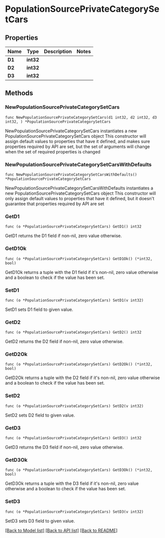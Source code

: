 # PopulationSourcePrivateCategorySetCars

## Properties

Name | Type | Description | Notes
------------ | ------------- | ------------- | -------------
**D1** | **int32** |  | 
**D2** | **int32** |  | 
**D3** | **int32** |  | 

## Methods

### NewPopulationSourcePrivateCategorySetCars

`func NewPopulationSourcePrivateCategorySetCars(d1 int32, d2 int32, d3 int32, ) *PopulationSourcePrivateCategorySetCars`

NewPopulationSourcePrivateCategorySetCars instantiates a new PopulationSourcePrivateCategorySetCars object
This constructor will assign default values to properties that have it defined,
and makes sure properties required by API are set, but the set of arguments
will change when the set of required properties is changed

### NewPopulationSourcePrivateCategorySetCarsWithDefaults

`func NewPopulationSourcePrivateCategorySetCarsWithDefaults() *PopulationSourcePrivateCategorySetCars`

NewPopulationSourcePrivateCategorySetCarsWithDefaults instantiates a new PopulationSourcePrivateCategorySetCars object
This constructor will only assign default values to properties that have it defined,
but it doesn't guarantee that properties required by API are set

### GetD1

`func (o *PopulationSourcePrivateCategorySetCars) GetD1() int32`

GetD1 returns the D1 field if non-nil, zero value otherwise.

### GetD1Ok

`func (o *PopulationSourcePrivateCategorySetCars) GetD1Ok() (*int32, bool)`

GetD1Ok returns a tuple with the D1 field if it's non-nil, zero value otherwise
and a boolean to check if the value has been set.

### SetD1

`func (o *PopulationSourcePrivateCategorySetCars) SetD1(v int32)`

SetD1 sets D1 field to given value.


### GetD2

`func (o *PopulationSourcePrivateCategorySetCars) GetD2() int32`

GetD2 returns the D2 field if non-nil, zero value otherwise.

### GetD2Ok

`func (o *PopulationSourcePrivateCategorySetCars) GetD2Ok() (*int32, bool)`

GetD2Ok returns a tuple with the D2 field if it's non-nil, zero value otherwise
and a boolean to check if the value has been set.

### SetD2

`func (o *PopulationSourcePrivateCategorySetCars) SetD2(v int32)`

SetD2 sets D2 field to given value.


### GetD3

`func (o *PopulationSourcePrivateCategorySetCars) GetD3() int32`

GetD3 returns the D3 field if non-nil, zero value otherwise.

### GetD3Ok

`func (o *PopulationSourcePrivateCategorySetCars) GetD3Ok() (*int32, bool)`

GetD3Ok returns a tuple with the D3 field if it's non-nil, zero value otherwise
and a boolean to check if the value has been set.

### SetD3

`func (o *PopulationSourcePrivateCategorySetCars) SetD3(v int32)`

SetD3 sets D3 field to given value.



[[Back to Model list]](../README.md#documentation-for-models) [[Back to API list]](../README.md#documentation-for-api-endpoints) [[Back to README]](../README.md)


